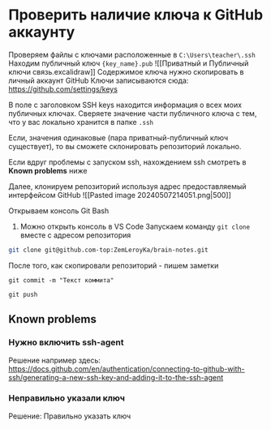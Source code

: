 # Проверить наличие ключа к GitHub аккаунту

Проверяем файлы с ключами расположенные в `C:\Users\teacher\.ssh`
Находим публичный ключ `{key_name}.pub`
![[Приватный и Публичный ключи связь.excalidraw]]
Содержимое ключа нужно скопировать в личный аккаунт GitHub
Ключи записываются сюда:
https://github.com/settings/keys

В поле с заголовком SSH keys находится информация о всех моих публичных ключах. 
Сверяете значение части публичного ключа с тем, что у вас локально хранится в папке `.ssh`

Если, значения одинаковые (пара приватный-публичный ключ существует), то вы сможете склонировать репозиторий локально.

Если вдруг проблемы с запуском ssh, нахождением ssh смотреть в **Known problems** ниже

Далее, клонируем репозиторий используя адрес предоставляемый интерфейсом GitHub
![[Pasted image 20240507214051.png|500]]

Открываем консоль Git Bash
1. Можно открыть консоль в VS Code
Запускаем команду `git clone` вместе с адресом репозитория
```bash
git clone git@github.com-top:ZemLeroyKa/brain-notes.git
```
После того, как скопировали репозиторий - пишем заметки

`git commit -m "Текст коммита"` 

`git push`

## Known problems
### Нужно включить ssh-agent
Решение например здесь:
https://docs.github.com/en/authentication/connecting-to-github-with-ssh/generating-a-new-ssh-key-and-adding-it-to-the-ssh-agent
### Неправильно указали ключ
Решение: Правильно указать ключ